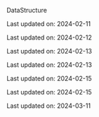 DataStructure


Last updated on: 2024-02-11

Last updated on: 2024-02-12

Last updated on: 2024-02-13

Last updated on: 2024-02-13

Last updated on: 2024-02-15

Last updated on: 2024-02-15

Last updated on: 2024-03-11